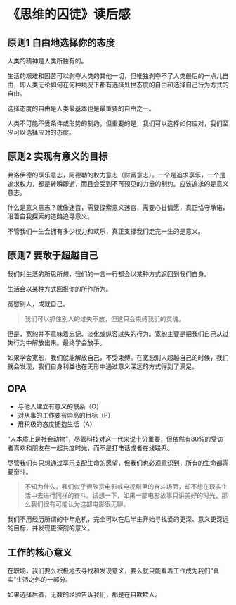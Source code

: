 # 《思维的囚徒》读后感

## 原则1 自由地选择你的态度

人类的精神是人类所独有的。

生活的艰难和困苦可以剥夺人类的其他一切，但唯独剥夺不了人类最后的一点儿自由，即人类无论如何在何种境况下都有选择处世态度的自由和选择自己行为方式的自由。

选择态度的自由是人类最基本也是最重要的自由之一。

人类不可能不受条件或形势的制约。但重要的是，我们可以选择如何应对，我们至少可以选择应对的态度。



## 原则2 实现有意义的目标

弗洛伊德的享乐意志，阿德勒的权力意志（财富意志）。一个是追求享乐，一个是追求权力，都是转瞬即逝，而且会受到不可预见的力量的制约。应该追求的是意义意志。

什么是意义意志？就像迷宫，需要探索意义迷宫，需要心甘情愿，真正恪守承诺，沿着自我探索的道路追寻意义。

不管我们一生会拥有多少权力和欢乐，真正支撑我们走完一生的是意义。



## 原则7 要敢于超越自己

我们对生活的所思所想，我们的一言一行都会以某种方式返回到我们自身。

生活会以某种方式回报你的所作所为。

宽恕别人，成就自己。

> 我们可以抓住别人的过失不放，但这只会束缚我们的灵魂。

但是，宽恕并不意味着忘记、淡化或纵容过失的行为。宽恕主要是把我们自己从过失行为中解放出来。最终学会放手。

如果学会宽恕，我们就能解放自己，不受束缚。在宽恕别人超越自己的时候，我们就会发现，我们自身利益也在无形中通过意义深远的方式得到了满足。



## OPA

+ 与他人建立有意义的联系（O）
+ 对从事的工作要有崇高的目标（P）
+ 用积极的态度拥抱生活（A）

“人本质上是社会动物”，尽管科技对这一代来说十分重要，但依然有80%的受访者喜欢和朋友在一起共度时光，而不是打电话或者在线联系。

尽管我们有只想通过享乐支配生命的愿望，但我们也必须意识到，所有的生命都需要奋斗。

> 不知为什么，我们似乎很欣赏电影或电视剧里的奋斗场面，却不想在现实生活中去进行同样的奋斗。试想一下，如果一部电影故事只讲美好的时光，那么我们很有可能认为这部电影很无聊。

我们不用经历所谓的中年危机，完全可以在后半生开始寻找爱的更深、意义更深远的目标，并发现更深刻的意义。

## 工作的核心意义

在职场，我们要么积极地去寻找和发现意义，要么就只能看着工作成为我们“真实”生活之外的一部分。

如果选择后者，无数的经验告诉我们，那是在自欺欺人。



